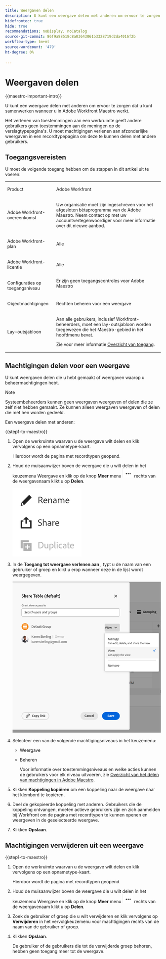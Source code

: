 ```yaml
---
title: Weergaven delen
description: U kunt een weergave delen met anderen om ervoor te zorgen dat u kunt samenwerken wanneer u in Adobe Workfront Maestro werkt.
hidefromtoc: true
hide: true
recommendations: noDisplay, noCatalog
source-git-commit: 86f9a88518c8a03643061b3328719d2da4016f2b
workflow-type: tm+mt
source-wordcount: '479'
ht-degree: 0%

---
```



<!--update the metadata and description when we turn this article live; also, update title after Bob adds Maestro as a product-->

# Weergaven delen

{{maestro-important-intro}}

U kunt een weergave delen met anderen om ervoor te zorgen dat u kunt samenwerken wanneer u in Adobe Workfront Maestro werkt.

Het verlenen van toestemmingen aan een werkruimte geeft andere gebruikers geen toestemmingen aan de meningen op de verslagtypepagina&#39;s. U moet machtigingen verlenen aan afzonderlijke weergaven in een recordtypepagina om deze te kunnen delen met andere gebruikers.

## Toegangsvereisten

U moet de volgende toegang hebben om de stappen in dit artikel uit te voeren:

<table style="table-layout:auto">
 <col>
 </col>
 <col>
 </col>
 <tbody>
    <tr>
<tr>
<td>
   <p> Product</p> </td>
   <td>
   <p> Adobe Workfront</p> </td>
  </tr>  
 <td role="rowheader"><p>Adobe Workfront-overeenkomst</p></td>
   <td>
<p>Uw organisatie moet zijn ingeschreven voor het afgesloten bètaprogramma van de Adobe Maestro. Neem contact op met uw accountvertegenwoordiger voor meer informatie over dit nieuwe aanbod. </p>
   </td>
  </tr>
  <tr>
   <td role="rowheader"><p>Adobe Workfront-plan</p></td>
   <td>
<p>Alle</p>
   </td>
  </tr>
  <tr>
   <td role="rowheader"><p>Adobe Workfront-licentie</p></td>
   <td>
   <p>Alle</p> 
  </td>
  </tr>

<tr>
   <td role="rowheader"><p>Configuraties op toegangsniveau</p></td>
   <td> Er zijn geen toegangscontroles voor Adobe Maestro</p>  
</td>
  </tr>

<tr>
   <td role="rowheader"><p>Objectmachtigingen</p></td>
   <td> <p>Rechten beheren voor een weergave</p>  
</td>
  </tr>

<tr>
   <td role="rowheader"><p>Lay-outsjabloon</p></td>
   <td> <p>Aan alle gebruikers, inclusief Workfront-beheerders, moet een lay-outsjabloon worden toegewezen die het Maestro-gebied in het hoofdmenu bevat. </p> <p>Zie voor meer informatie <a href="/help/quicksilver/maestro/access/access-overview.md">Overzicht van toegang</a>. </p>  
</td>
  </tr>
 </tbody>
</table>

## Machtigingen delen voor een weergave

U kunt weergaven delen die u hebt gemaakt of weergaven waarop u beheermachtigingen hebt.

>[!NOTE]
>
>Systeembeheerders kunnen geen weergaven weergeven of delen die ze zelf niet hebben gemaakt. Ze kunnen alleen weergaven weergeven of delen die met hen worden gedeeld.


Een weergave delen met anderen:

{{step1-to-maestro}}

1. Open de werkruimte waarvan u de weergave wilt delen en klik vervolgens op een opnametype-kaart.

   Hierdoor wordt de pagina met recordtypen geopend.

1. Houd de muisaanwijzer boven de weergave die u wilt delen in het keuzemenu Weergave en klik op de knop **Meer** menu ![](assets/more-menu.png) rechts van de weergavenaam klikt u op **Delen**.

   ![](assets/more-menu-for-views-expanded-with-share-option.png)

1. In de **Toegang tot weergave verlenen aan** , typt u de naam van een gebruiker of groep en klikt u erop wanneer deze in de lijst wordt weergegeven.

   ![](assets/sharing-a-view-ui-with-groups.png)

1. Selecteer een van de volgende machtigingsniveaus in het keuzemenu:
   * Weergave
   * Beheren

     Voor informatie over toestemmingsniveaus en welke acties kunnen de gebruikers voor elk niveau uitvoeren, zie [Overzicht van het delen van machtigingen in Adobe Maestro](../access/sharing-permissions-overview.md).
1. Klikken **Koppeling kopiëren** om een koppeling naar de weergave naar het klembord te kopiëren.
1. Deel de gekopieerde koppeling met anderen. Gebruikers die de koppeling ontvangen, moeten actieve gebruikers zijn en zich aanmelden bij Workfront om de pagina met recordtypen te kunnen openen en weergeven in de geselecteerde weergave.
1. Klikken **Opslaan**.

## Machtigingen verwijderen uit een weergave

{{step1-to-maestro}}

1. Open de werkruimte waarvan u de weergave wilt delen en klik vervolgens op een opnametype-kaart.

   Hierdoor wordt de pagina met recordtypen geopend.

1. Houd de muisaanwijzer boven de weergave die u wilt delen in het keuzemenu Weergave en klik op de knop **Meer** menu ![](assets/more-menu.png) rechts van de weergavenaam klikt u op **Delen**.

1. Zoek de gebruiker of groep die u wilt verwijderen en klik vervolgens op **Verwijderen** in het vervolgkeuzemenu voor machtigingen rechts van de naam van de gebruiker of groep.

1. Klikken **Opslaan**.

   De gebruiker of de gebruikers die tot de verwijderde groep behoren, hebben geen toegang meer tot de weergave.